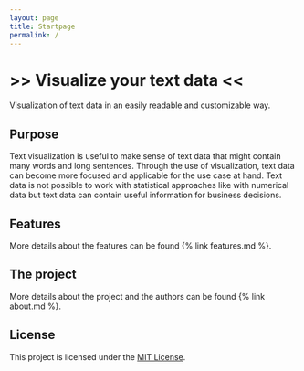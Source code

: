 ```yaml
---
layout: page
title: Startpage
permalink: /
---
```


# >> Visualize your text data  <<

Visualization of text data in an easily readable and customizable way.

## Purpose

Text visualization is useful to make sense of text data that might contain many words and long sentences. Through the use of visualization, text data can become more focused and applicable for the use case at hand. Text data is not possible to work with statistical approaches like with numerical data but text data can contain useful information for business decisions.


## Features

More details about the features can be found {% link features.md %}.


## The project

More details about the project and the authors can be found {% link about.md %}.


## License

This project is licensed under the [MIT License](https://en.wikipedia.org/wiki/MIT_License).

